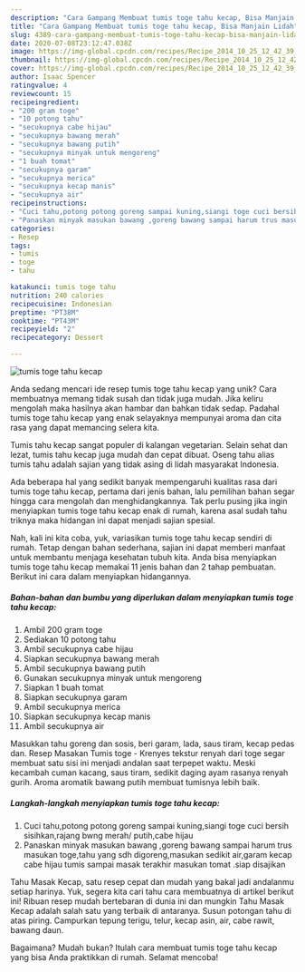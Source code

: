 ```yaml
---
description: "Cara Gampang Membuat tumis toge tahu kecap, Bisa Manjain Lidah"
title: "Cara Gampang Membuat tumis toge tahu kecap, Bisa Manjain Lidah"
slug: 4389-cara-gampang-membuat-tumis-toge-tahu-kecap-bisa-manjain-lidah
date: 2020-07-08T23:12:47.038Z
image: https://img-global.cpcdn.com/recipes/Recipe_2014_10_25_12_42_39_60_39691f5eef3c53daf1c5/751x532cq70/tumis-toge-tahu-kecap-foto-resep-utama.jpg
thumbnail: https://img-global.cpcdn.com/recipes/Recipe_2014_10_25_12_42_39_60_39691f5eef3c53daf1c5/751x532cq70/tumis-toge-tahu-kecap-foto-resep-utama.jpg
cover: https://img-global.cpcdn.com/recipes/Recipe_2014_10_25_12_42_39_60_39691f5eef3c53daf1c5/751x532cq70/tumis-toge-tahu-kecap-foto-resep-utama.jpg
author: Isaac Spencer
ratingvalue: 4
reviewcount: 15
recipeingredient:
- "200 gram toge"
- "10 potong tahu"
- "secukupnya cabe hijau"
- "secukupnya bawang merah"
- "secukupnya bawang putih"
- "secukupnya minyak untuk mengoreng"
- "1 buah tomat"
- "secukupnya garam"
- "secukupnya merica"
- "secukupnya kecap manis"
- "secukupnya air"
recipeinstructions:
- "Cuci tahu,potong potong goreng sampai kuning,siangi toge cuci bersih sisihkan,rajang bwng merah/ putih,cabe hijau"
- "Panaskan minyak masukan bawang ,goreng bawang sampai harum trus masukan toge,tahu yang sdh digoreng,masukan sedikit air,garam kecap cabe hijau tumis sampai masak terakhir masukan tomat .siap disajikan"
categories:
- Resep
tags:
- tumis
- toge
- tahu

katakunci: tumis toge tahu 
nutrition: 240 calories
recipecuisine: Indonesian
preptime: "PT38M"
cooktime: "PT43M"
recipeyield: "2"
recipecategory: Dessert

---
```



![tumis toge tahu kecap](https://img-global.cpcdn.com/recipes/Recipe_2014_10_25_12_42_39_60_39691f5eef3c53daf1c5/751x532cq70/tumis-toge-tahu-kecap-foto-resep-utama.jpg)

Anda sedang mencari ide resep tumis toge tahu kecap yang unik? Cara membuatnya memang tidak susah dan tidak juga mudah. Jika keliru mengolah maka hasilnya akan hambar dan bahkan tidak sedap. Padahal tumis toge tahu kecap yang enak selayaknya mempunyai aroma dan cita rasa yang dapat memancing selera kita.

Tumis tahu kecap sangat populer di kalangan vegetarian. Selain sehat dan lezat, tumis tahu kecap juga mudah dan cepat dibuat. Oseng tahu alias tumis tahu adalah sajian yang tidak asing di lidah masyarakat Indonesia.

Ada beberapa hal yang sedikit banyak mempengaruhi kualitas rasa dari tumis toge tahu kecap, pertama dari jenis bahan, lalu pemilihan bahan segar hingga cara mengolah dan menghidangkannya. Tak perlu pusing jika ingin menyiapkan tumis toge tahu kecap enak di rumah, karena asal sudah tahu triknya maka hidangan ini dapat menjadi sajian spesial.


Nah, kali ini kita coba, yuk, variasikan tumis toge tahu kecap sendiri di rumah. Tetap dengan bahan sederhana, sajian ini dapat memberi manfaat untuk membantu menjaga kesehatan tubuh kita. Anda bisa menyiapkan tumis toge tahu kecap memakai 11 jenis bahan dan 2 tahap pembuatan. Berikut ini cara dalam menyiapkan hidangannya.

<!--inarticleads1-->

##### Bahan-bahan dan bumbu yang diperlukan dalam menyiapkan tumis toge tahu kecap:

1. Ambil 200 gram toge
1. Sediakan 10 potong tahu
1. Ambil secukupnya cabe hijau
1. Siapkan secukupnya bawang merah
1. Ambil secukupnya bawang putih
1. Gunakan secukupnya minyak untuk mengoreng
1. Siapkan 1 buah tomat
1. Siapkan secukupnya garam
1. Ambil secukupnya merica
1. Siapkan secukupnya kecap manis
1. Ambil secukupnya air


Masukkan tahu goreng dan sosis, beri garam, lada, saus tiram, kecap pedas dan. Resep Masakan Tumis toge - Krenyes tekstur renyah dari toge segar membuat satu sisi ini menjadi andalan saat terpepet waktu. Meski kecambah cuman kacang, saus tiram, sedikit daging ayam rasanya renyah gurih. Aroma aromatik bawang putih membuat tumisnya lebih baik. 

<!--inarticleads2-->

##### Langkah-langkah menyiapkan tumis toge tahu kecap:

1. Cuci tahu,potong potong goreng sampai kuning,siangi toge cuci bersih sisihkan,rajang bwng merah/ putih,cabe hijau
1. Panaskan minyak masukan bawang ,goreng bawang sampai harum trus masukan toge,tahu yang sdh digoreng,masukan sedikit air,garam kecap cabe hijau tumis sampai masak terakhir masukan tomat .siap disajikan


Tahu Masak Kecap, satu resep cepat dan mudah yang bakal jadi andalanmu setiap harinya. Yuk, segera kita cari tahu cara membuatnya di artikel berikut ini! Ribuan resep mudah bertebaran di dunia ini dan mungkin Tahu Masak Kecap adalah salah satu yang terbaik di antaranya. Susun potongan tahu di atas piring. Campurkan tepung terigu, telur, kecap asin, air, cabe rawit, bawang daun. 

Bagaimana? Mudah bukan? Itulah cara membuat tumis toge tahu kecap yang bisa Anda praktikkan di rumah. Selamat mencoba!
